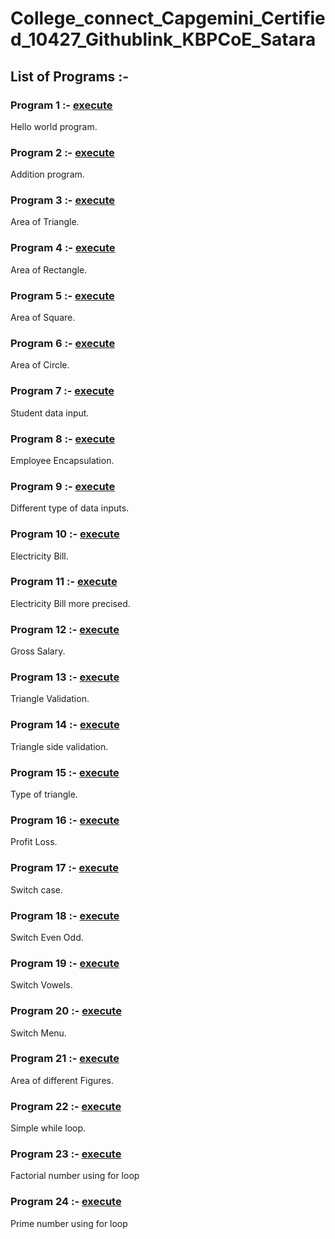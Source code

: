 # College_connect_Capgemini_Certified_10427_Githublink_KBPCoE_Satara
## List of Programs :-

### Program 1 :- [execute](https://github.com/bhaktim19/College_connect_Capgemini_Certified_10427_KBPCoE-Satara/blob/main/P1_Hello%20World)
 Hello world program.

 ### Program 2 :- [execute](https://github.com/bhaktim19/College_connect_Capgemini_Certified_10427_KBPCoE-Satara/blob/main/P2_Addition)
 Addition program.

 ### Program 3 :- [execute](https://github.com/bhaktim19/College_connect_Capgemini_Certified_10427_KBPCoE-Satara/blob/main/P3_AreaTriangle)
 Area of Triangle.

 ### Program 4 :- [execute](https://github.com/bhaktim19/College_connect_Capgemini_Certified_10427_KBPCoE-Satara/blob/main/P4_%20Area%20of%20Rectangle)
 Area of Rectangle.

 ### Program 5 :- [execute](https://github.com/bhaktim19/College_connect_Capgemini_Certified_10427_KBPCoE-Satara/blob/main/P5_Area%20of%20Square)
 Area of Square.

 ### Program 6 :- [execute](https://github.com/bhaktim19/College_connect_Capgemini_Certified_10427_KBPCoE-Satara/blob/main/P6_Area%20of%20Circle)
 Area of Circle.

 ### Program 7 :- [execute](https://github.com/bhaktim19/College_connect_Capgemini_Certified_10427_KBPCoE-Satara/blob/main/P7_Student%20data%20input)
 Student data input.

 ### Program 8 :- [execute](https://github.com/bhaktim19/College_connect_Capgemini_Certified_10427_KBPCoE-Satara/blob/main/P8_Employee%20Encapsulation)
 Employee Encapsulation.

 ### Program 9 :- [execute](https://github.com/bhaktim19/College_connect_Capgemini_Certified_10427_KBPCoE-Satara/blob/main/P9_Different%20type%20of%20data%20inputs)
 Different type of data inputs.

 ### Program 10 :- [execute](https://github.com/bhaktim19/College_connect_Capgemini_Certified_10427_KBPCoE-Satara/blob/main/P10_Electricity%20bill)
 Electricity Bill.

 ### Program 11 :- [execute](https://github.com/bhaktim19/College_connect_Capgemini_Certified_10427_KBPCoE-Satara/blob/main/P11_Electricity%20bill%20more%20precise)
 Electricity Bill more precised.

 ### Program 12 :- [execute](https://github.com/bhaktim19/College_connect_Capgemini_Certified_10427_KBPCoE-Satara/blob/main/P12_Gross%20Salary)
  Gross Salary.
 
 ### Program 13 :- [execute](https://github.com/bhaktim19/College_connect_Capgemini_Certified_10427_KBPCoE-Satara/blob/main/P13_Triangle%20validation)
 Triangle Validation.

 ### Program 14 :- [execute](https://github.com/bhaktim19/College_connect_Capgemini_Certified_10427_KBPCoE-Satara/blob/main/P14_Triangle%20sides%20validation)
 Triangle side validation.

 ### Program 15 :- [execute](https://github.com/bhaktim19/College_connect_Capgemini_Certified_10427_KBPCoE-Satara/blob/main/P15_Triangle%20type)
 Type of triangle.

 ### Program 16 :- [execute](https://github.com/bhaktim19/College_connect_Capgemini_Certified_10427_KBPCoE-Satara/blob/main/P16_Profit%20Loss)
 Profit Loss.

 ### Program 17 :- [execute](https://github.com/bhaktim19/College_connect_Capgemini_Certified_10427_KBPCoE-Satara/blob/main/P17_Switch%20case)
 Switch case.

 ### Program 18 :- [execute](https://github.com/bhaktim19/College_connect_Capgemini_Certified_10427_KBPCoE-Satara/blob/main/P18_Switch%20Even%20Odd)
 Switch Even Odd. 

 ### Program 19 :- [execute](https://github.com/bhaktim19/College_connect_Capgemini_Certified_10427_KBPCoE-Satara/blob/main/P19_Switch%20vowels)
 Switch Vowels.

 ### Program 20 :- [execute](https://github.com/bhaktim19/College_connect_Capgemini_Certified_10427_KBPCoE-Satara/blob/main/P20_Switch%20menu)
 Switch Menu.

 ### Program 21 :- [execute](https://github.com/bhaktim19/College_connect_Capgemini_Certified_10427_KBPCoE-Satara/blob/main/P21_Area%20of%20figures)
 Area of different Figures.

 ### Program 22 :- [execute](https://github.com/bhaktim19/College_connect_Capgemini_Certified_10427_KBPCoE-Satara/blob/main/P22_SimpleWhileLoop)
  Simple while loop.

 ### Program 23 :- [execute](https://github.com/bhaktim19/College_connect_Capgemini_Certified_10427_KBPCoE-Satara/blob/main/P23_Factorial%20number%20using%20for%20loop)
  Factorial number using for loop

 ### Program 24 :- [execute](https://github.com/bhaktim19/College_connect_Capgemini_Certified_10427_KBPCoE-Satara/blob/main/P24_Prime%20number%20using%20for)
  Prime number using for loop

